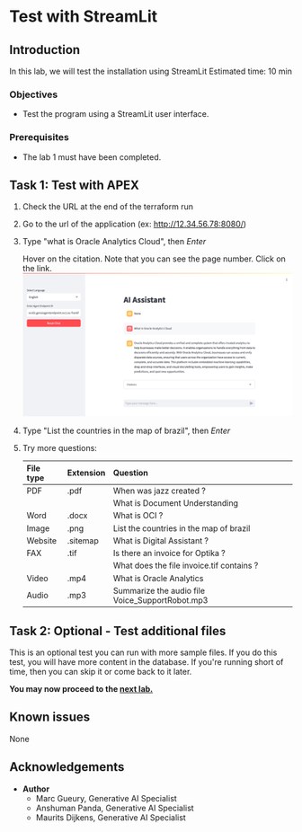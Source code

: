 # Test with StreamLit

## Introduction
In this lab, we will test the installation using StreamLit
Estimated time: 10 min

### Objectives

- Test the program using a StreamLit user interface.

### Prerequisites
- The lab 1 must have been completed.

## Task 1: Test with APEX

1. Check the URL at the end of the terraform run
    
1. Go to the url of the application (ex: http://12.34.56.78:8080/)
   
1. Type "what is Oracle Analytics Cloud", then *Enter*

    Hover on the citation. Note that you can see the page number. Click on the link.
    ![Test Jazz](images/streamlit.png)    

1. Type "List the countries in the map of brazil", then *Enter*

1. Try more questions:

    | File type | Extension | Question                                          |
    | ----------| --------- | ------------------------------------------------- |
    | PDF       | .pdf      | When was jazz created ?                           |
    |           |           | What is Document Understanding                    |
    | Word      | .docx     | What is OCI ?                                     |
    | Image     | .png      | List the countries in the map of brazil           |
    | Website   | .sitemap  | What is Digital Assistant ?                       |
    | FAX       | .tif      | Is there an invoice for Optika ?                  | 
    |           |           | What does the file invoice.tif contains ?         |
    | Video     | .mp4      | What is Oracle Analytics                          | 
    | Audio     | .mp3      | Summarize the audio file Voice_SupportRobot.mp3   | 


## Task 2: Optional - Test additional files
This is an optional test you can run with more sample files. If you do this test, you will have more content in the database. If you're running short of time, then you can skip it or come back to it later.

**You may now proceed to the [next lab.](#next)**

## Known issues

None

## Acknowledgements

- **Author**
    - Marc Gueury, Generative AI Specialist
    - Anshuman Panda, Generative AI Specialist
    - Maurits Dijkens, Generative AI Specialist

